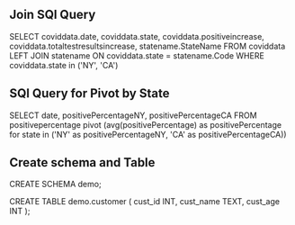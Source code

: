 ## Join SQl Query
SELECT  coviddata.date,
        coviddata.state,
        coviddata.positiveincrease,
        coviddata.totaltestresultsincrease,
        statename.StateName
FROM    coviddata LEFT JOIN statename
        ON  coviddata.state = statename.Code
WHERE   coviddata.state in ('NY', 'CA')



## SQl Query for Pivot by State

SELECT  date, positivePercentageNY, positivePercentageCA
FROM    positivepercentage 
        pivot (avg(positivePercentage) as positivePercentage 
        for state in ('NY' as positivePercentageNY, 'CA' as positivePercentageCA))



## Create schema and Table

CREATE SCHEMA demo;

CREATE TABLE demo.customer
(
    cust_id INT,
    cust_name TEXT,
    cust_age INT
);
